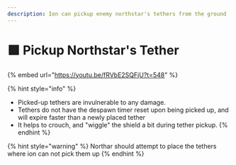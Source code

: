 ```yaml
---
description: Ion can pickup enemy northstar's tethers from the ground
---
```


# 🟩 Pickup Northstar's Tether

{% embed url="https://youtu.be/fRVbE2SQFjU?t=548" %}

{% hint style="info" %}
* Picked-up tethers are invulnerable to any damage.
* Tethers do not have the despawn timer reset upon being picked up, and will expire faster than a newly placed tether
* It helps to crouch, and "wiggle" the shield a bit during tether pickup.
{% endhint %}

{% hint style="warning" %}
Northar should attempt to place the tethers where ion can not pick them up
{% endhint %}
